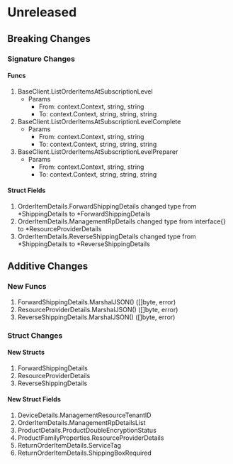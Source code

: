 # Unreleased

## Breaking Changes

### Signature Changes

#### Funcs

1. BaseClient.ListOrderItemsAtSubscriptionLevel
	- Params
		- From: context.Context, string, string
		- To: context.Context, string, string, string
1. BaseClient.ListOrderItemsAtSubscriptionLevelComplete
	- Params
		- From: context.Context, string, string
		- To: context.Context, string, string, string
1. BaseClient.ListOrderItemsAtSubscriptionLevelPreparer
	- Params
		- From: context.Context, string, string
		- To: context.Context, string, string, string

#### Struct Fields

1. OrderItemDetails.ForwardShippingDetails changed type from *ShippingDetails to *ForwardShippingDetails
1. OrderItemDetails.ManagementRpDetails changed type from interface{} to *ResourceProviderDetails
1. OrderItemDetails.ReverseShippingDetails changed type from *ShippingDetails to *ReverseShippingDetails

## Additive Changes

### New Funcs

1. ForwardShippingDetails.MarshalJSON() ([]byte, error)
1. ResourceProviderDetails.MarshalJSON() ([]byte, error)
1. ReverseShippingDetails.MarshalJSON() ([]byte, error)

### Struct Changes

#### New Structs

1. ForwardShippingDetails
1. ResourceProviderDetails
1. ReverseShippingDetails

#### New Struct Fields

1. DeviceDetails.ManagementResourceTenantID
1. OrderItemDetails.ManagementRpDetailsList
1. ProductDetails.ProductDoubleEncryptionStatus
1. ProductFamilyProperties.ResourceProviderDetails
1. ReturnOrderItemDetails.ServiceTag
1. ReturnOrderItemDetails.ShippingBoxRequired
